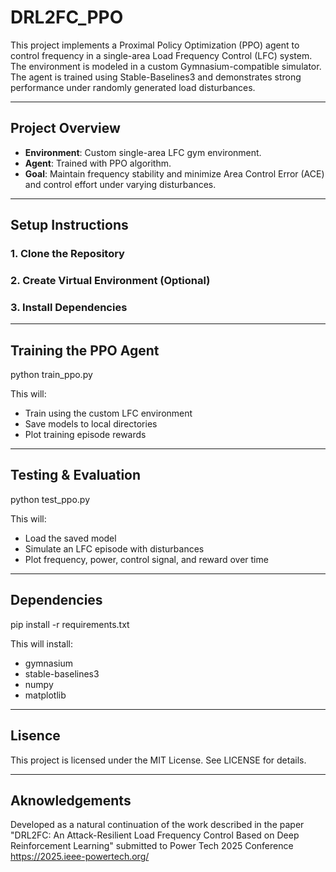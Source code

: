 # DRL2FC_PPO
This project implements a Proximal Policy Optimization (PPO) agent to control frequency in a single-area Load Frequency Control (LFC) system. The environment is modeled in a custom Gymnasium-compatible simulator. The agent is trained using Stable-Baselines3 and demonstrates strong performance under randomly generated load disturbances.

---

## Project Overview

- **Environment**: Custom single-area LFC gym environment.
- **Agent**: Trained with PPO algorithm.
- **Goal**: Maintain frequency stability and minimize Area Control Error (ACE) and control effort under varying disturbances.

---

## Setup Instructions

### 1. Clone the Repository

### 2. Create Virtual Environment (Optional)

### 3. Install Dependencies

---

## Training the PPO Agent

python train_ppo.py

This will:
- Train using the custom LFC environment
- Save models to local directories
- Plot training episode rewards

---

## Testing & Evaluation

python test_ppo.py

This will:
- Load the saved model
- Simulate an LFC episode with disturbances
- Plot frequency, power, control signal, and reward over time

---

## Dependencies

pip install -r requirements.txt

This will install:
- gymnasium
- stable-baselines3
- numpy
- matplotlib

---

## Lisence
This project is licensed under the MIT License. See LICENSE for details.

---

## Aknowledgements
Developed as a natural continuation of the work described in the paper "DRL2FC: An Attack-Resilient Load Frequency Control Based on Deep Reinforcement Learning" submitted to Power Tech 2025 Conference https://2025.ieee-powertech.org/







